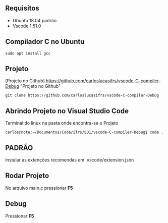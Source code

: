 ## **Requisitos**
- Ubuntu 18.04 padrão 
- Vscode 1.51.0


## Compilador C no Ubuntu
```shell
sudo apt install gcc
```


## **Projeto**
[Projeto no Github] https://github.com/carloslucasifrs/vscode-C-compiler-Debug "Projeto no Github"

```shell
git clone https://github.com/carloslucasifrs/vscode-C-compiler-Debug
```

## Abrindo Projeto no Visual Studio Code
Terminal do linux na pasta onde encontra-se o Projeto
```shell
carlos@note:~/Documentos/Code/ifrs/ED1/vscode-C-compiler-Debug$ code .
```

## **PADRÃO**
Instalar as extenções recomendas em .vscode/extension.json

## **Rodar Projeto**
No arquivo main.c pressionar **F5**

## **Debug**
Pressionar **F5**
